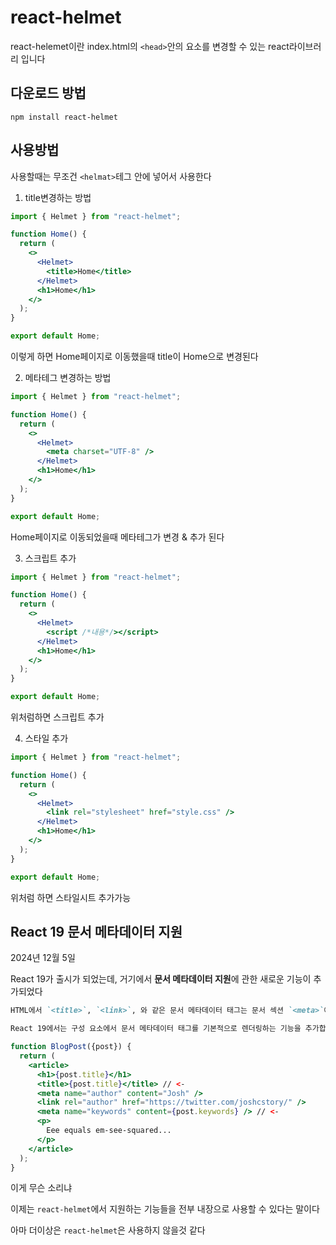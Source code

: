 # react-helmet

react-helemet이란 index.html의 `<head>`안의 요소를 변경할 수 있는 react라이브러리 입니다

## 다운로드 방법

```
npm install react-helmet
```

## 사용방법

사용할때는 무조건 `<helmat>`테그 안에 넣어서 사용한다

1.  title변경하는 방법

```jsx
import { Helmet } from "react-helmet";

function Home() {
  return (
    <>
      <Helmet>
        <title>Home</title>
      </Helmet>
      <h1>Home</h1>
    </>
  );
}

export default Home;
```

이렇게 하면 Home페이지로 이동했을때 title이 Home으로 변경된다

2.  메타테그 변경하는 방법

```jsx
import { Helmet } from "react-helmet";

function Home() {
  return (
    <>
      <Helmet>
        <meta charset="UTF-8" />
      </Helmet>
      <h1>Home</h1>
    </>
  );
}

export default Home;
```

Home페이지로 이동되었을때 메타테그가 변경 & 추가 된다

3. 스크립트 추가

```jsx
import { Helmet } from "react-helmet";

function Home() {
  return (
    <>
      <Helmet>
        <script /*내용*/></script>
      </Helmet>
      <h1>Home</h1>
    </>
  );
}

export default Home;
```

위처럼하면 스크립트 추가

4. 스타일 추가

```jsx
import { Helmet } from "react-helmet";

function Home() {
  return (
    <>
      <Helmet>
        <link rel="stylesheet" href="style.css" />
      </Helmet>
      <h1>Home</h1>
    </>
  );
}

export default Home;
```

위처럼 하면 스타일시트 추가가능

## React 19 문서 메타데이터 지원

2024년 12월 5일

React 19가 출시가 되었는데, 거기에서 **문서 메타데이터 지원**에 관한 새로운 기능이 추가되었다

````md
HTML에서 `<title>`, `<link>`, 와 같은 문서 메타데이터 태그는 문서 섹션 `<meta>`에 배치하기 위해 예약되어 있습니다 `<head>`. React에서 앱에 적합한 메타데이터를 결정하는 구성 요소는 를 렌더링하는 위치에서 매우 멀리 떨어져 있거나 `<head>`React가 를 전혀 렌더링하지 않을 수 있습니다 `<head>`. 과거에는 이러한 요소를 효과에 수동으로 삽입하거나 와 같은 라이브러리를 통해 삽입해야 했으며 **react-helmet**<br>React 애플리케이션을 서버에서 렌더링할 때 신중하게 처리해야 했습니다.

React 19에서는 구성 요소에서 문서 메타데이터 태그를 기본적으로 렌더링하는 기능을 추가합니다.
````

```jsx
function BlogPost({post}) {
  return (
    <article>
      <h1>{post.title}</h1>
      <title>{post.title}</title> // <-
      <meta name="author" content="Josh" />
      <link rel="author" href="https://twitter.com/joshcstory/" />
      <meta name="keywords" content={post.keywords} /> // <-
      <p>
        Eee equals em-see-squared...
      </p>
    </article>
  );
}
```

이게 무슨 소리냐

이제는 `react-helmet`에서 지원하는 기능들을 전부 내장으로 사용할 수 있다는 말이다

아마 더이상은 `react-helmet`은 사용하지 않을것 같다

